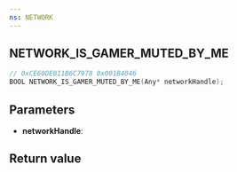 ```yaml
---
ns: NETWORK
---
```

## NETWORK_IS_GAMER_MUTED_BY_ME

```c
// 0xCE60DE011B6C7978 0x001B4046
BOOL NETWORK_IS_GAMER_MUTED_BY_ME(Any* networkHandle);
```


## Parameters
* **networkHandle**: 

## Return value
